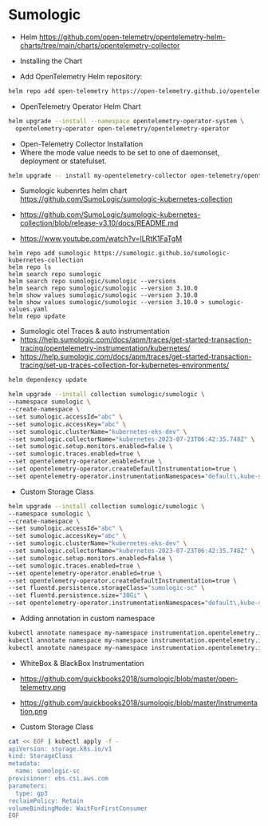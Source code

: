 # Sumologic

- Helm https://github.com/open-telemetry/opentelemetry-helm-charts/tree/main/charts/opentelemetry-collector

- Installing the Chart

- Add OpenTelemetry Helm repository:

```bash
helm repo add open-telemetry https://open-telemetry.github.io/opentelemetry-helm-charts
```

- OpenTelemetry Operator Helm Chart    
```bash
helm upgrade --install --namespace opentelemetry-operator-system \
  opentelemetry-operator open-telemetry/opentelemetry-operator
```


- Open-Telemetry Collector Installation  
- Where the mode value needs to be set to one of daemonset, deployment or statefulset.

```bash
helm upgrade -- install my-opentelemetry-collector open-telemetry/opentelemetry-collector --set mode=daemonset
```

- Sumologic kubenrtes helm chart https://github.com/SumoLogic/sumologic-kubernetes-collection

- https://github.com/SumoLogic/sumologic-kubernetes-collection/blob/release-v3.10/docs/README.md

- https://www.youtube.com/watch?v=lLRtK1FaTgM
  
```
helm repo add sumologic https://sumologic.github.io/sumologic-kubernetes-collection
helm repo ls
helm search repo sumologic
helm search repo sumologic/sumologic --versions
helm search repo sumologic/sumologic --version 3.10.0
helm show values sumologic/sumologic --version 3.10.0
helm show values sumologic/sumologic --version 3.10.0 > sumologic-values.yaml
helm repo update
```

- Sumologic otel Traces & auto instrumentation
- https://help.sumologic.com/docs/apm/traces/get-started-transaction-tracing/opentelemetry-instrumentation/kubernetes/
- https://help.sumologic.com/docs/apm/traces/get-started-transaction-tracing/set-up-traces-collection-for-kubernetes-environments/

```bash
helm dependency update
```
```bash
helm upgrade --install collection sumologic/sumologic \
--namespace sumologic \
--create-namespace \
--set sumologic.accessId="abc" \
--set sumologic.accessKey="abc" \
--set sumologic.clusterName="kubernetes-eks-dev" \
--set sumologic.collectorName="kubernetes-2023-07-23T06:42:35.748Z" \
--set sumologic.setup.monitors.enabled=false \
--set sumologic.traces.enabled=true \
--set opentelemetry-operator.enabled=true \
--set opentelemetry-operator.createDefaultInstrumentation=true \
--set opentelemetry-operator.instrumentationNamespaces="default\,kube-system"
```

- Custom Storage Class
```bash
helm upgrade --install collection sumologic/sumologic \
--namespace sumologic \
--create-namespace \
--set sumologic.accessId="abc" \
--set sumologic.accessKey="abc" \
--set sumologic.clusterName="kubernetes-eks-dev" \
--set sumologic.collectorName="kubernetes-2023-07-23T06:42:35.748Z" \
--set sumologic.setup.monitors.enabled=false \
--set sumologic.traces.enabled=true \
--set opentelemetry-operator.enabled=true \
--set opentelemetry-operator.createDefaultInstrumentation=true \
--set fluentd.persistence.storageClass="sumologic-sc" \
--set fluentd.persistence.size="30Gi" \
--set opentelemetry-operator.instrumentationNamespaces="default\,kube-system"
```

- Adding annotation in custom namespace
```bash
kubectl annotate namespace my-namespace instrumentation.opentelemetry.io/inject-java=true
kubectl annotate namespace my-namespace instrumentation.opentelemetry.io/inject-python: "true"
kubectl annotate namespace my-namespace instrumentation.opentelemetry.io/inject-nodejs: "true"
```

- WhiteBox & BlackBox Instrumentation
- https://github.com/quickbooks2018/sumologic/blob/master/open-telemetry.png
- https://github.com/quickbooks2018/sumologic/blob/master/Instrumentation.png

-  Custom Storage Class
```bash
cat << EOF | kubectl apply -f -
apiVersion: storage.k8s.io/v1
kind: StorageClass
metadata:
  name: sumologic-sc
provisioner: ebs.csi.aws.com
parameters:
  type: gp3
reclaimPolicy: Retain
volumeBindingMode: WaitForFirstConsumer
EOF
```
